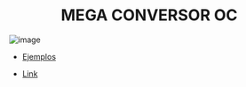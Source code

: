 <h1 align="center"> MEGA CONVERSOR OC </h1>

![image](https://user-images.githubusercontent.com/55964635/152696299-01016a51-aa3e-4c5a-9814-02bcdd57a5c2.png)

- [Ejemplos](/Documentos/Ejemplos.md)

- [Link](https://fabian-martinez1.github.io/Mega-Conversor-OC/)
